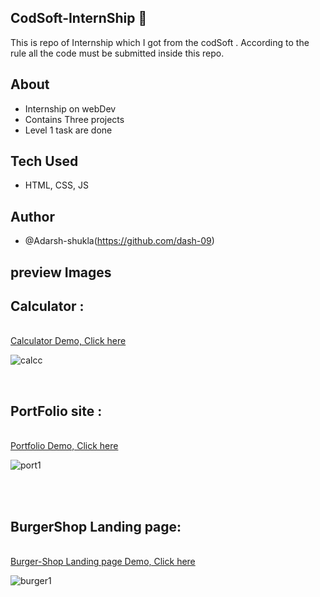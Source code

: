## CodSoft-InternShip 📛
This is repo of Internship which I got from the codSoft . According to the rule all the code must be submitted inside this repo.    
## About 
- Internship on webDev
- Contains Three projects
- Level 1 task are done
## Tech Used
- HTML, CSS, JS
## Author
- @Adarsh-shukla(https://github.com/dash-09)
## preview Images 
## Calculator : 
<br>
<a href="https://code-soft-internship-portfolio.vercel.app/" target="_blank">Calculator Demo, Click here</a>
<br>

![calcc](https://github.com/dash-09/CodSoft-InternShip/assets/74849401/5b8b0a95-ef70-426d-b6ff-67b24720f269)

<br>

## PortFolio site : 
<br>
<a href="https://code-soft-internship-portfolio.vercel.app/" target="_blank">Portfolio Demo, Click here</a>
<br>

![port1](https://github.com/dash-09/CodSoft-InternShip/assets/74849401/1cc9c216-4ad7-4986-85c9-e557565af678)
 
<br>
<br>

## BurgerShop Landing page:
<br>
<a href=" https://cod-soft-intern-ship-burger-shop.vercel.app/" target="_blank">Burger-Shop Landing page Demo, Click here</a>
<br>

![burger1](https://github.com/dash-09/CodSoft-InternShip/assets/74849401/73322b56-dbc4-4e3f-ad5e-1959795a810a)
